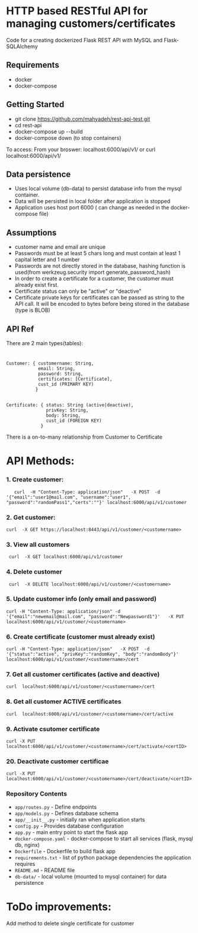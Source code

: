 # HTTP based RESTful API for managing customers/certificates

Code for a creating dockerized Flask REST API with MySQL and Flask-SQLAlchemy

## Requirements

- docker
- docker-compose

## Getting Started

- git clone https://github.com/mahyadeh/rest-api-test.git
- cd rest-api
- docker-compose up --build
- docker-compose down (to stop containers)

To access:
  From your broswer:
  localhost:6000/api/v1/
  or
  curl localhost:6000/api/v1/

## Data persistence
- Uses local volume (db-data) to persist database info from the mysql container.
- Data will be persisted in local folder after application is stopped 
- Application uses host port 6000 ( can change as needed in the docker-compose file)

## Assumptions
- customer name and email are unique
- Passwords must be at least 5 chars long and must contain at least 1 capital letter and 1 number
- Passwords are not directly stored in the database, hashing function is used(from werkzeug.security import generate_password_hash)
- In order to create a certificate for a customer, the customer must already exist first.
- Certificate status can only be  "active" or "deactive"
- Certificate private keys for certificates can be passed as string to the API call. It will be encoded to bytes before being stored in the database (type is BLOB)


## API Ref
There are 2 main types(tables):

# 
    Customer: { customername: String,
                email: String,
                password: String,
                certificates: [Certificate],
                cust_id (PRIMARY KEY)
               }

            
    Certificate: { status: String (active|deactive),
                   privKey: String,
                   body: String,
                   cust_id (FOREIGN KEY)
                 }
 
There is a on-to-many relationship from Customer to Certificate

# API Methods:
 ### 1. Create customer:
       curl  -H "Content-Type: application/json"   -X POST  -d '{"email":"user1@mail.com", "username":"user1", "password":"randomPass1","certs":""}' localhost:6000/api/v1/customer
 ### 2. Get customer:
    curl  -X GET https://localhost:8443/api/v1/customer/<customername>
    
 ### 3. View all customers
     curl  -X GET localhost:6000/api/v1/customer

 ### 4. Delete customer
     curl  -X DELETE localhost:6000/api/v1/customer/<customername>


 ### 5. Update customer info (only email and password)
    curl -H "Content-Type: application/json" -d '{"email":"newemail@mail.com", "password":"Newpassword1"}'   -X PUT localhost:6000/api/v1/customer/<customername>


 ### 6. Create certificate (customer must already exist)
    curl -H "Content-Type: application/json"   -X POST  -d '{"status":"active", "privKey":"randomKey", "body":"randomBody"}' localhost:6000/api/v1/customer/<customername>/cert

 ### 7.  Get all customer certificates (active and deactive)
    curl  localhost:6000/api/v1/customer/<customername>/cert

 ### 8. Get all customer ACTIVE certificates
    curl  localhost:6000/api/v1/customer/<customername>/cert/active

 ### 9. Activate csutomer certificate
    curl -X PUT localhost:6000/api/v1/customer/<customername>/cert/activate/<certID>

 ### 20. Deactivate customer certificae
    curl -X PUT localhost:6000/api/v1/customer/<customername>/cert/deactivate/<certID>   

### Repository Contents

- `app/routes.py` - Define  endpoints
- `app/models.py` - Defines database schema
- `app/__init__.py` - initially ran when application starts
- `config.py` - Provides database configuration
- `app.py` - main entry point to start the flask app
- `docker-compose.yaml` - docker-compose to start all services (flask, mysql db, nginx)
- `Dockerfile` - Dockerfile to build  flask app
- `requirements.txt` - list of python package dependencies the application requires
- `README.md` - README file
- `db-data/` - local volume (mounted to mysql container) for data persistence


# ToDo improvements:
Add method to delete single certificate for customer
